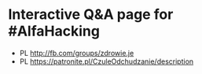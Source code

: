 # Interactive Q&A page for \#AlfaHacking
- PL http://fb.com/groups/zdrowie.je
- PL https://patronite.pl/CzuleOdchudzanie/description
